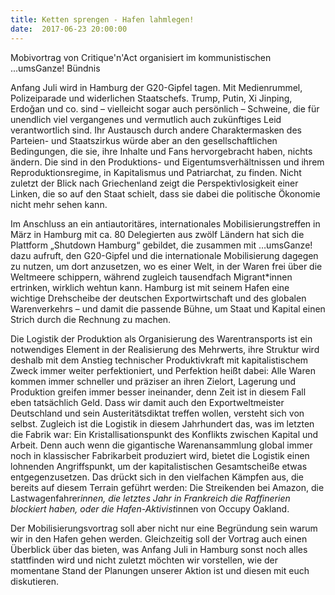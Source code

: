 ```yaml
---
title: Ketten sprengen - Hafen lahmlegen!
date:  2017-06-23 20:00:00
---
```


Mobivortrag von Critique'n'Act organisiert im kommunistischen ...umsGanze! Bündnis



Anfang Juli wird in Hamburg der G20-Gipfel tagen. Mit Medienrummel, Polizeiparade und widerlichen Staatschefs. Trump, Putin,
Xi Jinping, Erdoğan und co. sind – vielleicht sogar auch persönlich – Schweine, die für unendlich viel vergangenes und vermutlich
auch zukünftiges Leid verantwortlich sind. Ihr Austausch durch andere Charaktermasken des Parteien- und Staatszirkus würde
aber an den gesellschaftlichen Bedingungen, die sie, ihre Inhalte und Fans hervorgebracht haben, nichts ändern. Die sind in
den Produktions- und Eigentumsverhältnissen und ihrem Reproduktionsregime, in Kapitalismus und Patriarchat, zu finden. Nicht
zuletzt der Blick nach Griechenland zeigt die Perspektivlosigkeit einer Linken, die so auf den Staat schielt, dass sie dabei
die politische Ökonomie nicht mehr sehen kann.


Im Anschluss an ein antiautoritäres, internationales Mobilisierungstreffen in März in Hamburg mit ca. 80 Delegierten aus zwölf
Ländern hat sich die Plattform „Shutdown Hamburg“ gebildet, die zusammen mit …umsGanze! dazu aufruft, den G20-Gipfel und die
internationale Mobilisierung dagegen zu nutzen, um dort anzusetzen, wo es einer Welt, in der Waren frei über die Weltmeere
schippern, während zugleich tausendfach Migrant*innen ertrinken, wirklich wehtun kann. Hamburg ist mit seinem Hafen eine wichtige
Drehscheibe der deutschen Exportwirtschaft und des globalen Warenverkehrs – und damit die passende Bühne, um Staat und Kapital
einen Strich durch die Rechnung zu machen.


Die Logistik der Produktion als Organisierung des Warentransports ist ein notwendiges Element in der Realisierung des Mehrwerts,
ihre Struktur wird deshalb mit dem Anstieg technischer Produktivkraft mit kapitalistischem Zweck immer weiter perfektioniert,
und Perfektion heißt dabei: Alle Waren kommen immer schneller und präziser an ihren Zielort, Lagerung und Produktion greifen
immer besser ineinander, denn Zeit ist in diesem Fall eben tatsächlich Geld. Dass wir damit auch den Exportweltmeister Deutschland
und sein Austeritätsdiktat treffen wollen, versteht sich von selbst. Zugleich ist die Logistik in diesem Jahrhundert das,
was im letzten die Fabrik war: Ein Kristallisationspunkt des Konflikts zwischen Kapital und Arbeit. Denn auch wenn die gigantische
Warenansammlung global immer noch in klassischer Fabrikarbeit produziert wird, bietet die Logistik einen lohnenden Angriffspunkt,
um der kapitalistischen Gesamtscheiße etwas entgegenzusetzen. Das drückt sich in den vielfachen Kämpfen aus, die bereits auf
diesem Terrain geführt werden: Die Streikenden bei Amazon, die Lastwagenfahrer*innen, die letztes Jahr in Frankreich die Raffinerien
blockiert haben, oder die Hafen-Aktivist*innen von Occupy Oakland.


Der Mobilisierungsvortrag soll aber nicht nur eine Begründung sein warum wir in den Hafen gehen werden. Gleichzeitig soll
der Vortrag auch einen Überblick über das bieten, was Anfang Juli in Hamburg sonst noch alles stattfinden wird und nicht zuletzt
möchten wir vorstellen, wie der momentane Stand der Planungen unserer Aktion ist und diesen mit euch diskutieren.

